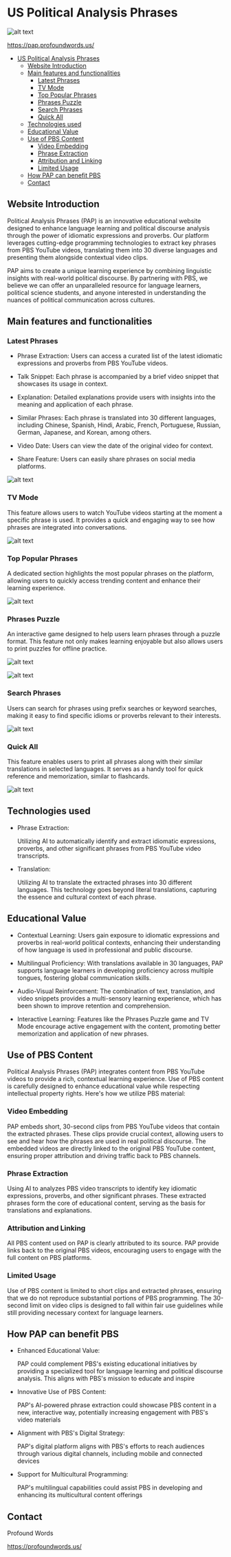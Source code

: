 # US Political Analysis Phrases

![alt text](image.png)

https://pap.profoundwords.us/

- [US Political Analysis Phrases](#us-political-analysis-phrases)
  - [Website Introduction](#website-introduction)
  - [Main features and functionalities](#main-features-and-functionalities)
    - [Latest Phrases](#latest-phrases)
    - [TV Mode](#tv-mode)
    - [Top Popular Phrases](#top-popular-phrases)
    - [Phrases Puzzle](#phrases-puzzle)
    - [Search Phrases](#search-phrases)
    - [Quick All](#quick-all)
  - [Technologies used](#technologies-used)
  - [Educational Value](#educational-value)
  - [Use of PBS Content](#use-of-pbs-content)
    - [Video Embedding](#video-embedding)
    - [Phrase Extraction](#phrase-extraction)
    - [Attribution and Linking](#attribution-and-linking)
    - [Limited Usage](#limited-usage)
  - [How PAP can benefit PBS](#how-pap-can-benefit-pbs)
  - [Contact](#contact)

## Website Introduction

Political Analysis Phrases (PAP) is an innovative educational website designed to enhance language learning and political discourse analysis through the power of idiomatic expressions and proverbs. Our platform leverages cutting-edge programming technologies to extract key phrases from PBS YouTube videos, translating them into 30 diverse languages and presenting them alongside contextual video clips.

PAP aims to create a unique learning experience by combining linguistic insights with real-world political discourse. By partnering with PBS, we believe we can offer an unparalleled resource for language learners, political science students, and anyone interested in understanding the nuances of political communication across cultures.

## Main features and functionalities

### Latest Phrases

- Phrase Extraction: Users can access a curated list of the latest idiomatic expressions and proverbs from PBS YouTube videos.
- Talk Snippet: Each phrase is accompanied by a brief video snippet that showcases its usage in context.

- Explanation: Detailed explanations provide users with insights into the meaning and application of each phrase.
- Similar Phrases: Each phrase is translated into 30 different languages, including Chinese, Spanish, Hindi, Arabic, French, Portuguese, Russian, German, Japanese, and Korean, among others.

- Video Date: Users can view the date of the original video for context.

- Share Feature: Users can easily share phrases on social media platforms.

![alt text](image-1.png)

### TV Mode

This feature allows users to watch YouTube videos starting at the moment a specific phrase is used. It provides a quick and engaging way to see how phrases are integrated into conversations.

![alt text](image-2.png)

### Top Popular Phrases

A dedicated section highlights the most popular phrases on the platform, allowing users to quickly access trending content and enhance their learning experience.

![alt text](image-3.png)

### Phrases Puzzle

An interactive game designed to help users learn phrases through a puzzle format. This feature not only makes learning enjoyable but also allows users to print puzzles for offline practice.

![alt text](image-4.png)

![alt text](image-5.png)

### Search Phrases

Users can search for phrases using prefix searches or keyword searches, making it easy to find specific idioms or proverbs relevant to their interests.

![alt text](image-6.png)

### Quick All

This feature enables users to print all phrases along with their similar translations in selected languages. It serves as a handy tool for quick reference and memorization, similar to flashcards.

![alt text](image-7.png)

## Technologies used

- Phrase Extraction:
  
  Utilizing AI to automatically identify and extract idiomatic expressions, proverbs, and other significant phrases from PBS YouTube video transcripts.

- Translation:
  
  Utilizing AI to translate the extracted phrases into 30 different languages. This technology goes beyond literal translations, capturing the essence and cultural context of each phrase.

## Educational Value

- Contextual Learning: Users gain exposure to idiomatic expressions and proverbs in real-world political contexts, enhancing their understanding of how language is used in professional and public discourse.

- Multilingual Proficiency: With translations available in 30 languages, PAP supports language learners in developing proficiency across multiple tongues, fostering global communication skills.

- Audio-Visual Reinforcement: The combination of text, translation, and video snippets provides a multi-sensory learning experience, which has been shown to improve retention and comprehension.

- Interactive Learning: Features like the Phrases Puzzle game and TV Mode encourage active engagement with the content, promoting better memorization and application of new phrases.

## Use of PBS Content

Political Analysis Phrases (PAP) integrates content from PBS YouTube videos to provide a rich, contextual learning experience. Use of PBS content is carefully designed to enhance educational value while respecting intellectual property rights. Here's how we utilize PBS material:

### Video Embedding

PAP embeds short, 30-second clips from PBS YouTube videos that contain the extracted phrases.
These clips provide crucial context, allowing users to see and hear how the phrases are used in real political discourse.
The embedded videos are directly linked to the original PBS YouTube content, ensuring proper attribution and driving traffic back to PBS channels.

### Phrase Extraction

Using AI to analyzes PBS video transcripts to identify key idiomatic expressions, proverbs, and other significant phrases.
These extracted phrases form the core of educational content, serving as the basis for translations and explanations.

### Attribution and Linking

All PBS content used on PAP is clearly attributed to its source.
PAP provide links back to the original PBS videos, encouraging users to engage with the full content on PBS platforms.

### Limited Usage

Use of PBS content is limited to short clips and extracted phrases, ensuring that we do not reproduce substantial portions of PBS programming.
The 30-second limit on video clips is designed to fall within fair use guidelines while still providing necessary context for language learners.

## How PAP can benefit PBS

- Enhanced Educational Value:
  
  PAP could complement PBS's existing educational initiatives by providing a specialized tool for language learning and political discourse analysis. This aligns with PBS's mission to educate and inspire

- Innovative Use of PBS Content:
  
  PAP's AI-powered phrase extraction could showcase PBS content in a new, interactive way, potentially increasing engagement with PBS's video materials

- Alignment with PBS's Digital Strategy:
  
  PAP's digital platform aligns with PBS's efforts to reach audiences through various digital channels, including mobile and connected devices

- Support for Multicultural Programming:
  
  PAP's multilingual capabilities could assist PBS in developing and enhancing its multicultural content offerings

## Contact

Profound Words

https://profoundwords.us/
